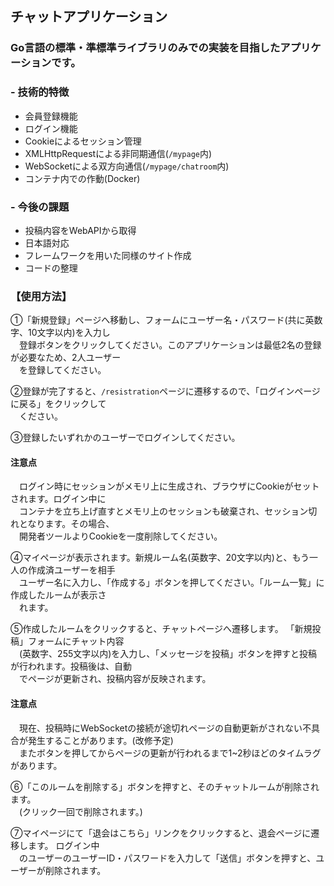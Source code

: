 ## チャットアプリケーション
### Go言語の標準・準標準ライブラリのみでの実装を目指したアプリケーションです。
### - 技術的特徴  
  - 会員登録機能
  - ログイン機能
  - Cookieによるセッション管理
  - XMLHttpRequestによる非同期通信(`/mypage`内)
  - WebSocketによる双方向通信(`/mypage/chatroom`内)
  - コンテナ内での作動(Docker)

### - 今後の課題
  - 投稿内容をWebAPIから取得
  - 日本語対応
  - フレームワークを用いた同様のサイト作成
  - コードの整理

### 【使用方法】
①「新規登録」ページへ移動し、フォームにユーザー名・パスワード(共に英数字、10文字以内)を入力し<br>　登録ボタンをクリックしてください。このアプリケーションは最低2名の登録が必要なため、2人ユーザー<br>　を登録してください。

②登録が完了すると、`/resistration`ページに遷移するので、「ログインページに戻る」をクリックして<br>　ください。

③登録したいずれかのユーザーでログインしてください。

#### 注意点  
　ログイン時にセッションがメモリ上に生成され、ブラウザにCookieがセットされます。ログイン中に<br>　コンテナを立ち上げ直すとメモリ上のセッションも破棄され、セッション切れとなります。その場合、<br>　開発者ツールよりCookieを一度削除してください。

④マイページが表示されます。新規ルーム名(英数字、20文字以内)と、もう一人の作成済ユーザーを相手<br>　ユーザー名に入力し、「作成する」ボタンを押してください。「ルーム一覧」に作成したルームが表示さ<br>　れます。

⑤作成したルームをクリックすると、チャットページへ遷移します。  「新規投稿」フォームにチャット内容<br>　(英数字、255文字以内)を入力し、「メッセージを投稿」ボタンを押すと投稿が行われます。投稿後は、自動<br>　でページが更新され、投稿内容が反映されます。

#### 注意点
　現在、投稿時にWebSocketの接続が途切れページの自動更新がされない不具合が発生することがあります。(改修予定)<br>　またボタンを押してからページの更新が行われるまで1~2秒ほどのタイムラグがあります。


⑥「このルームを削除する」ボタンを押すと、そのチャットルームが削除されます。<br>　(クリック一回で削除されます。)

⑦マイページにて「退会はこちら」リンクをクリックすると、退会ページに遷移します。  ログイン中<br>　のユーザーのユーザーID・パスワードを入力して「送信」ボタンを押すと、ユーザーが削除されます。

